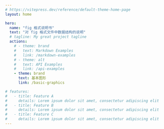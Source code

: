 ```yaml
---
# https://vitepress.dev/reference/default-theme-home-page
layout: home

hero:
  name: "fig 格式说明书"
  text: "对 fig 格式文件中数据结构的说明"
  # tagline: My great project tagline
  actions:
    # - theme: brand
    #   text: Markdown Examples
    #   link: /markdown-examples
    # - theme: alt
    #   text: API Examples
    #   link: /api-examples
    - theme: brand
      text: 基本图形
      link: /basic-graphics

# features:
#   - title: Feature A
#     details: Lorem ipsum dolor sit amet, consectetur adipiscing elit
#   - title: Feature B
#     details: Lorem ipsum dolor sit amet, consectetur adipiscing elit
#   - title: Feature C
#     details: Lorem ipsum dolor sit amet, consectetur adipiscing elit
---
```


